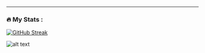 ---

### :fire: My Stats :
[![GitHub Streak](http://github-readme-streak-stats.herokuapp.com?user=Lunarr199&theme=solarized-dark&hide_border=true)](https://git.io/streak-stats)

![alt text](https://github.com/Lunarr199/lunarr199.github.io/blob/images/avatar.jpg?raw=true)
